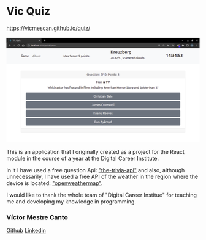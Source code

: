 # Vic Quiz

<a href="https://vicmescan.github.io/quiz/" target="_blank" rel="noreferrer">https://vicmescan.github.io/quiz/</a>
<br></br>
<img src="./src/components/images/Screenshot from 2022-05-25 14-34-54.png" alt="app image" >

This is an application that I originally created as a project for the React module in the course of a year at the Digital Career Institute.

In it I have used a free question Api: <a href="https://the-trivia-api.com" >"the-trivia-api"</a> and also, although unnecessarily, I have used a free API of the weather in the region where the device is located: <a href="https://openweathermap.org/api">"openweathermap"</a>.

I would like to thank the whole team of "Digital Career Institue" for teaching me and developing my knowledge in programming.

### Víctor Mestre Canto

<a href="https://github.com/Vicmescan" target="_blank" rel="noreferrer" > Github</a>
<a href="https://www.linkedin.com/in/v%C3%ADctor-mestre-canto-b68a58230/" target="_blank" rel="noreferrer" >Linkedin</a>
